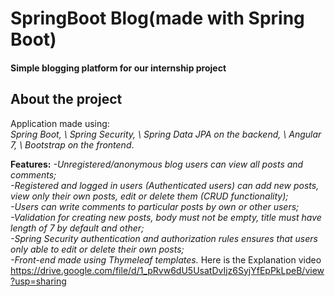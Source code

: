 # SpringBoot Blog(made with Spring Boot)
#### Simple blogging platform for our internship project


## About the project
Application made using:\
 <i>Spring Boot, \ Spring Security, \ Spring Data JPA on the backend, \ Angular 7, \ Bootstrap on the frontend</i>.
 
<b>Features:</b>
<i>
-Unregistered/anonymous blog users can view all posts and comments;\
-Registered and logged in users (Authenticated users) can add new posts, view only their own posts, edit or delete them (CRUD functionality);\
-Users can write comments to particular posts by own or other users;\
-Validation for creating new posts, body must not be empty, title must have length of 7 by default and other;\
-Spring Security authentication and authorization rules ensures that users only able to edit or delete their own posts;\
-Front-end made using Thymeleaf templates.
</i>
Here is the Explanation video
https://drive.google.com/file/d/1_pRvw6dU5UsatDvIjz6SyjYfEpPkLpeB/view?usp=sharing
